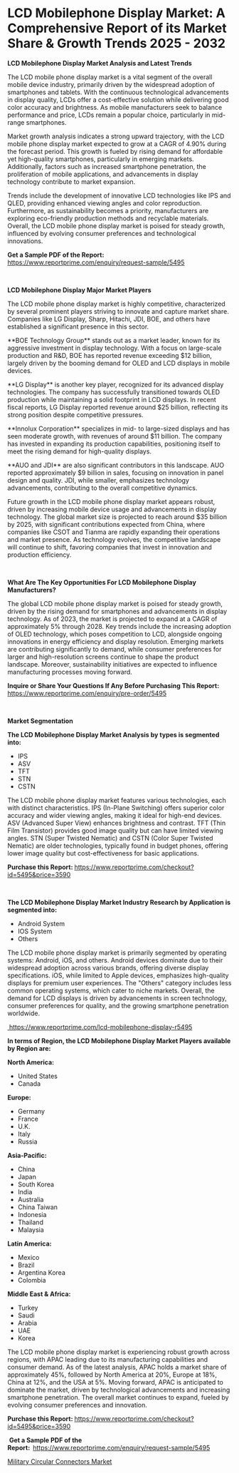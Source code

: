 <p><h1>LCD Mobilephone Display Market: A Comprehensive Report of its Market Share & Growth Trends 2025 - 2032</h1></p><p><strong>LCD Mobilephone Display Market Analysis and Latest Trends</strong></p>
<p><p>The LCD mobile phone display market is a vital segment of the overall mobile device industry, primarily driven by the widespread adoption of smartphones and tablets. With the continuous technological advancements in display quality, LCDs offer a cost-effective solution while delivering good color accuracy and brightness. As mobile manufacturers seek to balance performance and price, LCDs remain a popular choice, particularly in mid-range smartphones.</p><p>Market growth analysis indicates a strong upward trajectory, with the LCD mobile phone display market expected to grow at a CAGR of 4.90% during the forecast period. This growth is fueled by rising demand for affordable yet high-quality smartphones, particularly in emerging markets. Additionally, factors such as increased smartphone penetration, the proliferation of mobile applications, and advancements in display technology contribute to market expansion.</p><p>Trends include the development of innovative LCD technologies like IPS and QLED, providing enhanced viewing angles and color reproduction. Furthermore, as sustainability becomes a priority, manufacturers are exploring eco-friendly production methods and recyclable materials. Overall, the LCD mobile phone display market is poised for steady growth, influenced by evolving consumer preferences and technological innovations.</p></p>
<p><strong>Get a Sample PDF of the Report:&nbsp;</strong> <a href="https://www.reportprime.com/enquiry/request-sample/5495?utm_campaign=3513&utm_medium=2&utm_source=Github&utm_content=ia&utm_term=19032025&utm_id=lcd-mobilephone-display">https://www.reportprime.com/enquiry/request-sample/5495</a></p>
<p>&nbsp;</p>
<p><strong>LCD Mobilephone Display Major Market Players</strong></p>
<p><p>The LCD mobile phone display market is highly competitive, characterized by several prominent players striving to innovate and capture market share. Companies like LG Display, Sharp, Hitachi, JDI, BOE, and others have established a significant presence in this sector.</p><p>**BOE Technology Group** stands out as a market leader, known for its aggressive investment in display technology. With a focus on large-scale production and R&D, BOE has reported revenue exceeding $12 billion, largely driven by the booming demand for OLED and LCD displays in mobile devices.</p><p>**LG Display** is another key player, recognized for its advanced display technologies. The company has successfully transitioned towards OLED production while maintaining a solid footprint in LCD displays. In recent fiscal reports, LG Display reported revenue around $25 billion, reflecting its strong position despite competitive pressures.</p><p>**Innolux Corporation** specializes in mid- to large-sized displays and has seen moderate growth, with revenues of around $11 billion. The company has invested in expanding its production capabilities, positioning itself to meet the rising demand for high-quality displays.</p><p>**AUO and JDI** are also significant contributors in this landscape. AUO reported approximately $9 billion in sales, focusing on innovation in panel design and quality. JDI, while smaller, emphasizes technology advancements, contributing to the overall competitive dynamics.</p><p>Future growth in the LCD mobile phone display market appears robust, driven by increasing mobile device usage and advancements in display technology. The global market size is projected to reach around $35 billion by 2025, with significant contributions expected from China, where companies like CSOT and Tianma are rapidly expanding their operations and market presence. As technology evolves, the competitive landscape will continue to shift, favoring companies that invest in innovation and production efficiency.</p></p>
<p>&nbsp;</p>
<p><strong>What Are The Key Opportunities For LCD Mobilephone Display Manufacturers?</strong></p>
<p><p>The global LCD mobile phone display market is poised for steady growth, driven by the rising demand for smartphones and advancements in display technology. As of 2023, the market is projected to expand at a CAGR of approximately 5% through 2028. Key trends include the increasing adoption of OLED technology, which poses competition to LCD, alongside ongoing innovations in energy efficiency and display resolution. Emerging markets are contributing significantly to demand, while consumer preferences for larger and high-resolution screens continue to shape the product landscape. Moreover, sustainability initiatives are expected to influence manufacturing processes moving forward.</p></p>
<p><strong>Inquire or Share Your Questions If Any Before Purchasing This Report:</strong> <a href="https://www.reportprime.com/enquiry/pre-order/5495?utm_campaign=3513&utm_medium=2&utm_source=Github&utm_content=ia&utm_term=19032025&utm_id=lcd-mobilephone-display">https://www.reportprime.com/enquiry/pre-order/5495</a></p>
<p>&nbsp;</p>
<p><strong>Market Segmentation</strong></p>
<p><strong>The LCD Mobilephone Display Market Analysis by types is segmented into:</strong></p>
<p><ul><li>IPS</li><li>ASV</li><li>TFT</li><li>STN</li><li>CSTN</li></ul></p>
<p><p>The LCD mobile phone display market features various technologies, each with distinct characteristics. IPS (In-Plane Switching) offers superior color accuracy and wider viewing angles, making it ideal for high-end devices. ASV (Advanced Super View) enhances brightness and contrast. TFT (Thin Film Transistor) provides good image quality but can have limited viewing angles. STN (Super Twisted Nematic) and CSTN (Color Super Twisted Nematic) are older technologies, typically found in budget phones, offering lower image quality but cost-effectiveness for basic applications.</p></p>
<p><strong>Purchase this Report:&nbsp;</strong><a href="https://www.reportprime.com/checkout?id=5495&price=3590&utm_campaign=3513&utm_medium=2&utm_source=Github&utm_content=ia&utm_term=19032025&utm_id=lcd-mobilephone-display">https://www.reportprime.com/checkout?id=5495&price=3590</a></p>
<p>&nbsp;</p>
<p><strong>The LCD Mobilephone Display Market Industry Research by Application is segmented into:</strong></p>
<p><ul><li>Android System</li><li>IOS System</li><li>Others</li></ul></p>
<p><p>The LCD mobile phone display market is primarily segmented by operating systems: Android, iOS, and others. Android devices dominate due to their widespread adoption across various brands, offering diverse display specifications. iOS, while limited to Apple devices, emphasizes high-quality displays for premium user experiences. The "Others" category includes less common operating systems, which cater to niche markets. Overall, the demand for LCD displays is driven by advancements in screen technology, consumer preferences for quality, and the growing smartphone penetration worldwide.</p></p>
<p><a href="https://www.reportprime.com/lcd-mobilephone-display-r5495?utm_campaign=3513&utm_medium=2&utm_source=Github&utm_content=ia&utm_term=19032025&utm_id=lcd-mobilephone-display">&nbsp;https://www.reportprime.com/lcd-mobilephone-display-r5495</a></p>
<p><strong>In terms of Region, the LCD Mobilephone Display Market Players available by Region are:</strong></p>
<p>
    <p> <strong> North America: </strong>
        <ul>
            <li>United States</li>
            <li>Canada</li>
        </ul>
        </p> 
    <p> <strong> Europe: </strong>
        <ul>
            <li>Germany</li>
            <li>France</li>
            <li>U.K.</li>
            <li>Italy</li>
            <li>Russia</li>
        </ul>
        </p> 
    <p> <strong> Asia-Pacific: </strong>
        <ul>
            <li>China</li>
            <li>Japan</li>
            <li>South Korea</li>
            <li>India</li>
            <li>Australia</li>
            <li>China Taiwan</li>
            <li>Indonesia</li>
            <li>Thailand</li>
            <li>Malaysia</li>
        </ul>
        </p> 
    <p> <strong> Latin America: </strong>
        <ul>
            <li>Mexico</li>
            <li>Brazil</li>
            <li>Argentina Korea</li>
            <li>Colombia</li>
        </ul>
        </p> 
    <p> <strong> Middle East & Africa: </strong>
        <ul>
            <li>Turkey</li>
            <li>Saudi</li>
            <li>Arabia</li>
            <li>UAE</li>
            <li>Korea</li>
        </ul>
    </p>
    </p>
<p><p>The LCD mobile phone display market is experiencing robust growth across regions, with APAC leading due to its manufacturing capabilities and consumer demand. As of the latest analysis, APAC holds a market share of approximately 45%, followed by North America at 20%, Europe at 18%, China at 12%, and the USA at 5%. Moving forward, APAC is anticipated to dominate the market, driven by technological advancements and increasing smartphone penetration. The overall market continues to expand, fueled by evolving consumer preferences and innovation.</p></p>
<p><strong>Purchase this Report: </strong><a href="https://www.reportprime.com/checkout?id=5495&price=3590&utm_campaign=3513&utm_medium=2&utm_source=Github&utm_content=ia&utm_term=19032025&utm_id=lcd-mobilephone-display">https://www.reportprime.com/checkout?id=5495&price=3590</a></p>
<p>&nbsp;<strong>Get a Sample PDF of the Report:&nbsp;&nbsp;</strong><a href="https://www.reportprime.com/enquiry/request-sample/5495?utm_campaign=3513&utm_medium=2&utm_source=Github&utm_content=ia&utm_term=19032025&utm_id=lcd-mobilephone-display">https://www.reportprime.com/enquiry/request-sample/5495</a></p>
<p><strong></strong></p>
<p><p><a href="https://github.com/casimbrhelck/Market-Research-Report-List-1/blob/main/military-circular-connectors-market.md?utm_campaign=3513&utm_medium=2&utm_source=Github&utm_content=ia&utm_term=19032025&utm_id=lcd-mobilephone-display">Military Circular Connectors Market</a></p></p>